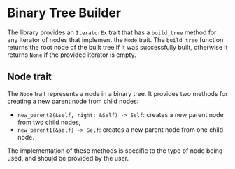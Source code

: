 # Binary Tree Builder

The library provides an `IteratorEx` trait that has a `build_tree` method for any iterator of nodes that implement the `Node` trait.
The `build_tree` function returns the root node of the built tree if it was successfully built, otherwise it returns `None` if the provided
iterator is empty.

## Node trait

The `Node` trait represents a node in a binary tree. It provides two methods for creating a new parent node from child nodes:

- `new_parent2(&self, right: &Self) -> Self`: creates a new parent node from two child nodes,
- `new_parent1(&self) -> Self`: creates a new parent node from one child node.

The implementation of these methods is specific to the type of node being used, and should be provided by the user.